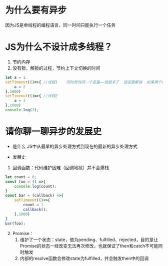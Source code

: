 # 为什么要有异步

因为JS是单线程的编程语言，同一时间只能执行一个任务

# JS为什么不设计成多线程？
1. 节约内存
2. 没有锁，解锁的过程，节约上下文切换的时间

```js
let a = 1
setTimeout(()=>{ //线程1    同时修改同一个变量——锁就来了  锁完要解锁  如果两个修改的地方在不同的上下文，那么上下文切换的时间就会浪费掉
    a = 2
},1000)
setTimeout(()=>{ //线程2
    a = 3
},1000)
console.log(3);
```

# 请你聊一聊异步的发展史
- 是什么
    JS中从最早的异步处理方式到现在的最新的异步处理方式

- 发展史
1. 回调函数：代码维护困难（回调地狱）并不会爆栈

```js
let count = 0;
const foo = () =>{
    console.log(count);
}
const bar = (callback) =>{
    setTimeout(()=>{
        count = 1
        callback();
    },1000)
}
bar(foo);
```

<!-- Promise如何解决异步 -->
2. Promise：
    1. 维护了一个状态：state，值为pending、fulfilled、rejected，目的是让Promise的状态一经改变无法再次修改，也就保证了then和catch不可能同时触发
    2. 内部的resolve函数会修改state为fulfilled，并会触发then中的回调